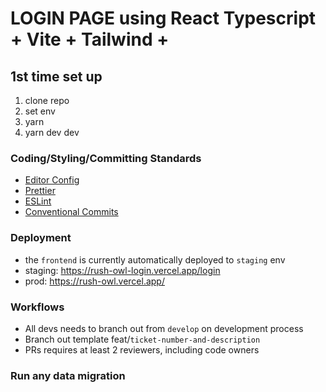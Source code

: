 # LOGIN PAGE using React Typescript + Vite + Tailwind +

## 1st time set up

1. clone repo
2. set env
3. yarn
4. yarn dev dev

### Coding/Styling/Committing Standards

- [Editor Config](https://editorconfig.org/)
- [Prettier](https://prettier.io/)
- [ESLint](https://eslint.org/)
- [Conventional Commits](https://www.conventionalcommits.org/)

### Deployment

- the `frontend` is currently automatically deployed to `staging` env
- staging: https://rush-owl-login.vercel.app/login
- prod: https://rush-owl.vercel.app/

### Workflows

- All devs needs to branch out from `develop` on development process
- Branch out template feat/`ticket-number-and-description`
- PRs requires at least 2 reviewers, including code owners

### Run any data migration
